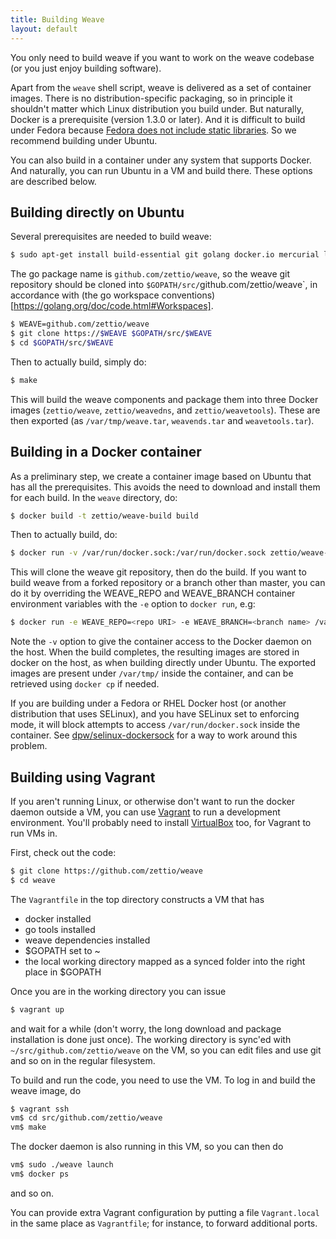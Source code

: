 ```yaml
---
title: Building Weave
layout: default
---
```


You only need to build weave if you want to work on the weave codebase
(or you just enjoy building software).

Apart from the `weave` shell script, weave is delivered as a set of
container images.  There is no distribution-specific packaging, so in
principle it shouldn't matter which Linux distribution you build
under.  But naturally, Docker is a prerequisite (version 1.3.0 or
later).  And it is difficult to build under Fedora because [Fedora
does not include static
libraries](http://fedoraproject.org/wiki/Packaging:Guidelines#Packaging_Static_Libraries).
So we recommend building under Ubuntu.

You can also build in a container under any system that supports
Docker.  And naturally, you can run Ubuntu in a VM and build
there.  These options are described below.

## Building directly on Ubuntu

Several prerequisites are needed to build weave:

```bash
$ sudo apt-get install build-essential git golang docker.io mercurial libpcap-dev
```

The go package name is `github.com/zettio/weave`, so the weave git
repository should be cloned into
`$GOPATH/src/`github.com/zettio/weave`, in accordance with (the go
workspace conventions)[https://golang.org/doc/code.html#Workspaces].

```bash
$ WEAVE=github.com/zettio/weave
$ git clone https://$WEAVE $GOPATH/src/$WEAVE
$ cd $GOPATH/src/$WEAVE
```

Then to actually build, simply do:

```bash
$ make
```

This will build the weave components and package them into three
Docker images (`zettio/weave`, `zettio/weavedns`, and
`zettio/weavetools`).  These are then exported (as
`/var/tmp/weave.tar`, `weavends.tar` and `weavetools.tar`).

## Building in a Docker container

As a preliminary step, we create a container image based on Ubuntu
that has all the prerequisites.  This avoids the need to download and
install them for each build.  In the `weave` directory, do:

```bash
$ docker build -t zettio/weave-build build
```

Then to actually build, do:

```bash
$ docker run -v /var/run/docker.sock:/var/run/docker.sock zettio/weave-build
```

This will clone the weave git repository, then do the build.  If you
want to build weave from a forked repository or a branch other than
master, you can do it by overriding the WEAVE_REPO and WEAVE_BRANCH
container environment variables with the `-e` option to `docker run`,
e.g:

```bash
$ docker run -e WEAVE_REPO=<repo URI> -e WEAVE_BRANCH=<branch name> /var/run/docker.sock:/var/run/docker.sock zettio/weave-build
```

Note the `-v` option to give the container access to the Docker daemon
on the host.  When the build completes, the resulting images are
stored in docker on the host, as when building directly under
Ubuntu. The exported images are present under `/var/tmp/` inside the
container, and can be retrieved using `docker cp` if needed.

If you are building under a Fedora or RHEL Docker host (or another
distribution that uses SELinux), and you have SELinux set to enforcing
mode, it will block attempts to access `/var/run/docker.sock` inside
the container.  See
[dpw/selinux-dockersock](https://github.com/dpw/selinux-dockersock)
for a way to work around this problem.

## Building using Vagrant

If you aren't running Linux, or otherwise don't want to run the docker
daemon outside a VM, you can use
[Vagrant](https://www.vagrantup.com/downloads.html) to run a
development environment. You'll probably need to install
[VirtualBox](https://www.virtualbox.org/wiki/Downloads) too, for
Vagrant to run VMs in.

First, check out the code:

```bash
$ git clone https://github.com/zettio/weave
$ cd weave
```

The `Vagrantfile` in the top directory constructs a VM that has

 * docker installed
 * go tools installed
 * weave dependencies installed
 * $GOPATH set to ~
 * the local working directory mapped as a synced folder into the
   right place in $GOPATH

Once you are in the working directory you can issue

```bash
$ vagrant up
```

and wait for a while (don't worry, the long download and package
installation is done just once). The working directory is sync'ed with
`~/src/github.com/zettio/weave` on the VM, so you can edit files and
use git and so on in the regular filesystem.

To build and run the code, you need to use the VM. To log in and build
the weave image, do

```bash
$ vagrant ssh
vm$ cd src/github.com/zettio/weave
vm$ make
```

The docker daemon is also running in this VM, so you can then do

```bash
vm$ sudo ./weave launch
vm$ docker ps
```

and so on.

You can provide extra Vagrant configuration by putting a file
`Vagrant.local` in the same place as `Vagrantfile`; for instance, to
forward additional ports.
